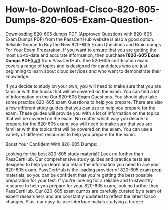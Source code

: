 # How-to-Download-Cisco-820-605-Dumps-820-605-Exam-Question-
Downloading 820-605 dumps PDF (Approved Questions with 820-605 Exam Dumps PDF) from the PassCertHub website is also a good option. Reliable Source to Buy the New 820-605 Exam Questions and Brain dumps For Your Exam Preparation. If you want to ensure that you are getting the most up-to-date and accurate information, then purchase **[820-605 Exam Dumps PDF]**([url](https://www.passcerthub.com/cisco/820-605-dumps.html)) from PassCertHub. The 820-605 certification exam covers a range of topics and is designed for candidates who are just beginning to learn about cloud services and who want to demonstrate their knowledge. 

If you decide to study on your own, you will need to make sure that you are familiar with the topics that will be covered on the exam. You can find a lot of information on the Our 820-605 Exam Questions. You should also take some practice 820-605 exam Questions to help you prepare. There are also a few different study guides that you can use to help you prepare for the exam. These guides will provide you with a lot of information on the topics that will be covered on the exam. No matter which way you decide to prepare for the 820-605 exam, you will need to make sure that you are familiar with the topics that will be covered on the exam. You can use a variety of different resources to help you prepare for the exam.

Boost Your Confident With 820-605 Dumps:


Looking for the best 820-605 study material? Look no further than PassCertHub. Our comprehensive study guides and practice tests are designed to help you learn and retain the information you need to ace your 820-605 exam. PassCertHub is the leading provider of 820-605 exam prep materials, so you can be confident that you're getting the best possible preparation for your test. If you're looking for a reliable and trustworthy resource to help you prepare for your 820-605 exam, look no further than PassCertHub. Our 820-605 exam dumps are carefully curated by a team of expert researchers and are constantly updated to reflect the latest Cisco  changes. Plus, our easy-to-use interface makes studying a breeze.
